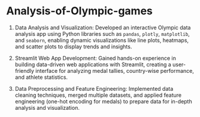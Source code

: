 # Analysis-of-Olympic-games
1. Data Analysis and Visualization: Developed an interactive Olympic data analysis app using Python libraries such as `pandas`, `plotly`, `matplotlib`, and `seaborn`, enabling dynamic visualizations like line plots, heatmaps, and scatter plots to display trends and insights.

2. Streamlit Web App Development: Gained hands-on experience in building data-driven web applications with Streamlit, creating a user-friendly interface for analyzing medal tallies, country-wise performance, and athlete statistics.

3. Data Preprocessing and Feature Engineering: Implemented data cleaning techniques, merged multiple datasets, and applied feature engineering (one-hot encoding for medals) to prepare data for in-depth analysis and visualization. 
